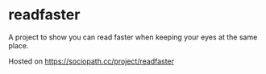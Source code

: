 # readfaster
A project to show you can read faster when keeping your eyes at the same place.

Hosted on https://sociopath.cc/project/readfaster
